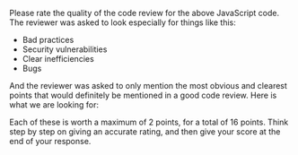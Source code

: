 Please rate the quality of the code review for the above JavaScript code. The reviewer was asked to look especially for things like this:

- Bad practices
- Security vulnerabilities
- Clear inefficiencies
- Bugs

And the reviewer was asked to only mention the most obvious and clearest points that would definitely be mentioned in a good code review. Here is what we are looking for:

Each of these is worth a maximum of 2 points, for a total of 16 points. Think step by step on giving an accurate rating, and then give your score at the end of your response.
